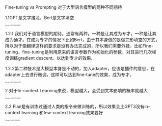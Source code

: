 Fine-tuning vs Prompting  对于大型语言模型的两种不同期待

1.1GPT是文字接龙，Bert是文字填空

<img src="C:\Users\admin\Documents\GitHub\ML\Photoes\image-20230713164459207.png" alt="image-20230713164459207" style="zoom:25%;" />

1.2.1 我们对于语言模型的期待，通常有两种，一种是让其成为专才，一种是让其成为通才。在成为专才的情况下比如Bert，由于其本身做的是做完形填空的方式，所以对于像翻译这样的要求是没有办法完成的，所以我们需要外挂，比如Fine-tuning，fine-tuning是利用原来的语言参数作为初始化的参数，对其进行几次梯度训练gradient descent。以达到专才的效果.

1.2.2第二种技术是大模型本身是不动的，加入adapter，应该是插件的意思，在adapter上去进行微调，这样可以达到fine-tune的效果，成为专才。

<img src="C:\Users\admin\Documents\GitHub\ML\Photoes\image-20230713165800328.png" alt="image-20230713165800328" style="zoom:25%;" />



2.对于In-context Learning来说，模型越大，会受到文本影响的概率就越大

<img src="C:\Users\admin\Documents\GitHub\ML\Photoes\image-20230713172258560.png" alt="image-20230713172258560" style="zoom:25%;" />

2.2 Flan是有训练过通过人类的指令来做训练的，所以效果会比GPT3没有in-context learning 和few-context learning效果要好

<img src="C:\Users\admin\Documents\GitHub\ML\Photoes\image-20230713173029411.png" alt="image-20230713173029411" style="zoom:25%;" />